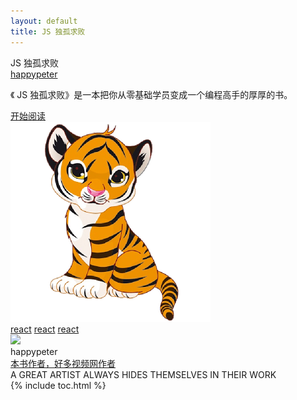 ```yaml
---
layout: default
title: JS 独孤求败
---
```


<section class='book'>
  <div class='wrapper-inside clearfix'>
    <div class='top-large'>
      <div class='book-title'>
        JS 独孤求败
      </div>
      <div class='book-author'>
        <a href="https://github.com/happypeter">happypeter</a>
      </div>
      <p class='book-description'>
        《 JS 独孤求败》是一本把你从零基础学员变成一个编程高手的厚厚的书。
      </p>
      <a href="#toc" class="read-btn">开始阅读</a>
    </div>
    <img alt="git" class="book-image" src="images/book-cover.jpg"/>
  </div>
</section>
<div class="divider">
  <a href="#linux">react</a>
  <a href="#react">react</a>
  <a href="#es6">react</a>
</div>
<div class="reviewers">
  <div class="name-card">
    <img src="https://avatars1.githubusercontent.com/u/72467?v=3&s=460">
    <div class="text">
      <div class="name">
       happypeter
      </div>
      <div class="job-title"><a href="http://haoduoshipin.com">本书作者，好多视频网作者</a></div>
      A GREAT ARTIST ALWAYS HIDES THEMSELVES IN THEIR WORK
    </div>
  </div>
</div>
<div id="toc"></div>
{% include toc.html %}
